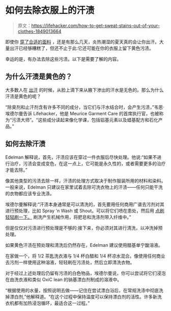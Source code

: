 # 如何去除衣服上的汗渍

> 原文：<https://lifehacker.com/how-to-get-sweat-stains-out-of-your-clothes-1849013664>

即使你 [穿了合适的面料](https://lifehacker.com/avoid-wearing-these-fabrics-in-the-heat-and-what-to-we-1849013486) ，还是有那么几天，炎热潮湿的夏天真的会让你出汗。大量出汗已经够糟糕了，但还不止于此:它还可能在你的衣服上留下黄色污渍。



幸运的是，有办法去除这些污渍。以下是需要了解的内容。

## 为什么汗渍是黄色的？

大多数人在 [出汗](https://apiindia.org/wp-content/uploads/medicine_update_2013/chap178.pdf) 的时候，从脸上滴下来从腋下渗出的汗水是无色的。那么为什么汗渍是黄色的呢？

“除臭剂和止汗剂含有许多不同的成分，当它们与汗水结合时，会产生污渍，”韦恩·埃德尔曼告诉 Lifehacker，他是 Meurice Garment Care 的首席执行官，也被称为“污渍大师”。“这些成分读起来像化学课，包括铝基元素以及蜡基配方和石化产品。”

## 如何去除汗渍

Edelman 解释说，首先，汗渍应该在穿过一件衣服后尽快处理。他说:“如果不进行治疗，污渍会变成变色，在这一点上，它可能是永久性的，或者需要更多的治疗才能去除。”

像其他类型的污渍去除一样，汗渍的处理方式取决于制作服装所用的材料和染料。一般来说，Edelman 只建议在家里试着去除可洗衣物上的汗渍——任何只能干洗的衣物都应该专业洗涤。

埃德尔曼解释说:“汗渍本身通常是可以清洗的，首先要用任何商用广谱去污剂对其进行预处理，比如 Spray 'n Wash 或 Shout。可以将它们喷在患处，然后用 [点刷轻轻刷一下。](https://www.cleanersupply.com/Pressing-Spotting/Spotting/Spotting-Brush-W-Plastic-Handle/#sku=BH100WH) 刷洗产生机械作用，将肥皂和洗涤剂带入纤维中。”

但是仅仅对污渍进行预处理是不够的:接下来，你必须对其进行清洗，以冲洗掉预处理。

如果黄色汗渍在预处理和清洗后仍然存在，Edelman 建议使用醋基单宁酸溶液。

在家做一个，将 1/2 茶匙洗衣液与 1/4 杯白醋和 1/4 杯凉水混合。像使用任何商业去污剂一样使用这种溶液，轻轻刷在污渍处，然后立即清洗衣物。

对于经过上述处理后仍留有污渍的白色物品，埃德尔曼说，你可以尝试将它们浸泡在由洗衣液和类似 OxiC lean 的钠基漂白剂制成的溶液中。

“根据使用的水量，按照说明去做——记住在尝试漂白浴后，在常规洗涤中彻底洗掉漂白剂,”他解释道。“在这个过程中保持温度可以保持漂白剂的活性。许多新洗衣机都有加热浸泡循环，最适合这一过程。”